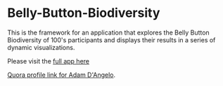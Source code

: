 # Belly-Button-Biodiversity

This is the framework for an application that explores the Belly Button Biodiversity of 100's participants and displays their results in a series of dynamic visualizations.

Please visit the [full app here](https://bellybuttondiversityu484750.herokuapp.com/)

<a href="http://www.quora.com/Adam-DAngelo" target="_blank">Quora profile link for Adam D'Angelo</a>.
